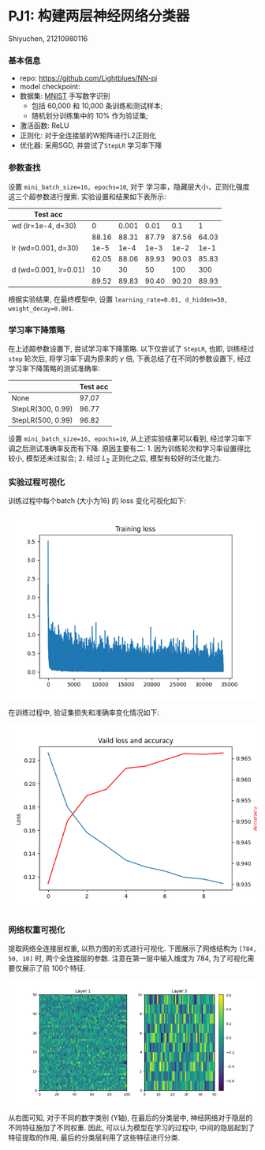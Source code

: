 # PJ1: 构建两层神经网络分类器

Shiyuchen, 21210980116

### 基本信息

- repo: https://github.com/Lightblues/NN-pj
- model checkpoint: 
- 数据集: [MNIST](http://yann.lecun.com/exdb/mnist/) 手写数字识别
  - 包括 60,000 和 10,000 条训练和测试样本;
  - 随机划分训练集中的 10% 作为验证集;
- 激活函数: ReLU
- 正则化: 对于全连接层的W矩阵进行L2正则化
- 优化器: 采用SGD, 并尝试了`StepLR` 学习率下降

### 参数查找

设置 `mini_batch_size=16, epochs=10`, 对于 学习率，隐藏层大小，正则化强度 这三个超参数进行搜索. 实验设置和结果如下表所示:

| Test acc              |       |       |       |       |       |
| --------------------- | ----- | ----- | ----- | ----- | ----- |
| wd (lr=1e-4, d=30)    | 0     | 0.001 | 0.01  | 0.1   | 1     |
|                       | 88.16 | 88.31 | 87.79 | 87.56 | 64.03 |
| lr (wd=0.001, d=30)   | 1e-5  | 1e-4  | 1e-3  | 1e-2  | 1e-1  |
|                       | 62.05 | 88.06 | 89.93 | 90.03 | 85.83 |
| d (wd=0.001, lr=0.01) | 10    | 30    | 50    | 100   | 300   |
|                       | 89.52 | 89.83 | 90.40 | 90.20 | 89.93 |

根据实验结果, 在最终模型中, 设置 `learning_rate=0.01, d_hidden=50, weight_decay=0.001`.

### 学习率下降策略

在上述超参数设置下, 尝试学习率下降策略. 以下仅尝试了 `StepLR`, 也即, 训练经过 `step` 轮次后, 将学习率下调为原来的 $\gamma$ 倍, 下表总结了在不同的参数设置下, 经过学习率下降策略的测试准确率:

|                   | Test acc |
| ----------------- | -------- |
| None              | 97.07    |
| StepLR(300, 0.99) | 96.77    |
| StepLR(500, 0.99) | 96.82    |

设置 `mini_batch_size=16, epochs=10`, 从上述实验结果可以看到, 经过学习率下调之后测试准确率反而有下降. 原因主要有二: 1. 因为训练轮次和学习率设置得比较小, 模型还未过拟合; 2. 经过 $L_2$ 正则化之后, 模型有较好的泛化能力.

### 实验过程可视化

训练过程中每个batch (大小为16) 的 loss 变化可视化如下:

![](../figs/train_loss.png)

在训练过程中, 验证集损失和准确率变化情况如下:

![](../figs/valid_loss_acc.png)

### 网络权重可视化

提取网络全连接层权重, 以热力图的形式进行可视化. 下图展示了网络结构为 `[784, 50, 10]` 时, 两个全连接层的参数. 注意在第一层中输入维度为 784, 为了可视化需要仅展示了前 100个特征.

![](../figs/weights.png)

从右图可知, 对于不同的数字类别 (Y轴), 在最后的分类层中, 神经网络对于隐层的不同特征施加了不同权重. 因此, 可以认为模型在学习的过程中, 中间的隐层起到了特征提取的作用, 最后的分类层利用了这些特征进行分类.
